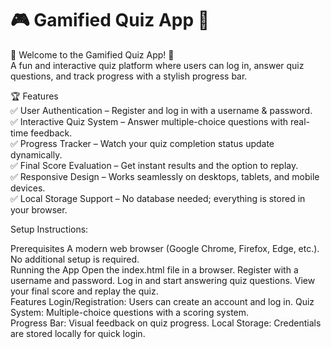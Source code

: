 <h1>🎮 Gamified Quiz App 🧠</h1>
🚀 Welcome to the Gamified Quiz App! 🚀<br>
A fun and interactive quiz platform where users can log in, answer quiz questions, and track progress with a stylish progress bar.<br>

🏆 Features<br>
✅ User Authentication – Register and log in with a username & password.<br>
✅ Interactive Quiz System – Answer multiple-choice questions with real-time feedback.<br>
✅ Progress Tracker – Watch your quiz completion status update dynamically.<br>
✅ Final Score Evaluation – Get instant results and the option to replay.<br>
✅ Responsive Design – Works seamlessly on desktops, tablets, and mobile devices.<br>
✅ Local Storage Support – No database needed; everything is stored in your browser.<br>

Setup Instructions:

Prerequisites A modern web browser (Google Chrome, Firefox, Edge, etc.). No additional setup is required.<br>
Running the App Open the index.html file in a browser. Register with a username and password. Log in and start answering quiz questions. View your final score and replay the quiz.<br>
Features Login/Registration: Users can create an account and log in. Quiz System: Multiple-choice questions with a scoring system. <br>
Progress Bar: Visual feedback on quiz progress. Local Storage: Credentials are stored locally for quick login.<br>

